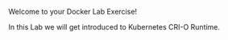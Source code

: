 Welcome to your Docker Lab Exercise!

In this Lab we will get introduced to Kubernetes CRI-O Runtime.